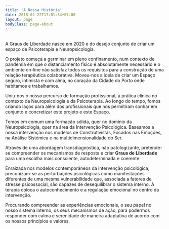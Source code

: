 ```yaml
---
title: 'A Nossa História'
date: 2018-02-22T17:01:34+07:00
layout: page
bodyClass: page-about
---
```


<!-- # Psicoterapia & Neuropsicologia  -->

<br>
A Graus de Liberdade nasce em 2020 e do desejo conjunto de criar um espaço de Psicoterapia e Neuropsicologia.

O projeto começa a germinar em pleno confinamento, num contexto de pandemia em que o distanciamento físico é absolutamente necessário e o ambiente on-line não satisfaz todos os requisitos para a construção de uma relação terapêutica colaborativa. Moveu-nos a ideia de criar um Espaço seguro, intimista e com alma, no coração da Cidade do Porto onde habitamos e trabalhamos.

Uniu-nos o nosso percurso de formação profissional, a prática clínica no contexto da Neuropsicologia e da Psicoterapia. Ao longo do tempo, fomos criando laços para além dos profissionais que nos permitiram sonhar em conjunto e concretizar este projeto e este Espaço.

Temos em comum uma formação sólida, quer no domínio da Neuropsicologia, quer na área da Intervenção Psicológica. Baseamos a nossa intervenção nos modelos de Construtivistas, Focados nas Emoções, na Análise Sistémica e na multidimensionalidade do Ser.

Através de uma abordagem transdiagnóstica, não patologizante, pretende-se compreender os mecanismos de resposta e criar **Graus de Liberdade** para uma escolha mais consciente, autodeterminada e coerente.

Enraizada nos modelos contemporâneos da intervenção psicológica, preconizam-se as perturbações psicológicas como manifestações diferentes de uma mesma vulnerabilidade que, associada a fatores de stresse psicossocial, são capazes de desequilibrar o sistema interno. A terapia coloca o autoconhecimento e a regulação emocional no centro da intervenção.

Procurando compreender as experiências emocionais, o seu papel no nosso sistema interno, os seus mecanismos de ação, para podermos responder com calma e serenidade de maneira adaptativa de acordo com os nossos princípios e valores.
